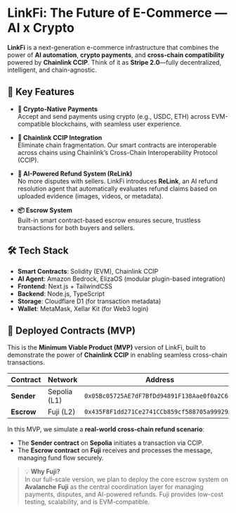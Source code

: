 # LinkFi: The Future of E-Commerce — AI x Crypto

**LinkFi** is a next-generation e-commerce infrastructure that combines the power of **AI automation**, **crypto payments**, and **cross-chain compatibility** powered by **Chainlink CCIP**. Think of it as **Stripe 2.0**—fully decentralized, intelligent, and chain-agnostic.

## 🔗 Key Features

- **🚀 Crypto-Native Payments**  
  Accept and send payments using crypto (e.g., USDC, ETH) across EVM-compatible blockchains, with seamless user experience.

- **🌉 Chainlink CCIP Integration**  
  Eliminate chain fragmentation. Our smart contracts are interoperable across chains using Chainlink’s Cross-Chain Interoperability Protocol (CCIP).

- **🧠 AI-Powered Refund System (ReLink)**  
  No more disputes with sellers. LinkFi introduces **ReLink**, an AI refund resolution agent that automatically evaluates refund claims based on uploaded evidence (images, videos, or metadata).

- **📦 Escrow System**  
  Built-in smart contract-based escrow ensures secure, trustless transactions for both buyers and sellers.

## 🛠 Tech Stack

- **Smart Contracts**: Solidity (EVM), Chainlink CCIP  
- **AI Agent**: Amazon Bedrock, ElizaOS (modular plugin-based integration)  
- **Frontend**: Next.js + TailwindCSS  
- **Backend**: Node.js, TypeScript  
- **Storage**: Cloudflare D1 (for transaction metadata)  
- **Wallet**: MetaMask, Xellar Kit (for Web3 login)

## 🔗 Deployed Contracts (MVP)

This is the **Minimum Viable Product (MVP)** version of LinkFi, built to demonstrate the power of **Chainlink CCIP** in enabling seamless cross-chain transactions.

| Contract     | Network        | Address                                     |
|--------------|----------------|---------------------------------------------|
| **Sender**   | Sepolia (L1)   | `0x05Bc05725AE7dF7BfDd94891F138Aae0f0a2C689` |
| **Escrow**   | Fuji (L2)      | `0x435F8F1dd271Ce2741CCb859cf588705a99929A8` |

In this MVP, we simulate a **real-world cross-chain refund scenario**:
- The **Sender contract** on **Sepolia** initiates a transaction via CCIP.
- The **Escrow contract** on **Fuji** receives and processes the message, managing fund flow securely.

> 💡 **Why Fuji?**  
> In our full-scale version, we plan to deploy the core escrow system on **Avalanche Fuji** as the central coordination layer for managing payments, disputes, and AI-powered refunds. Fuji provides low-cost testing, scalability, and is EVM-compatible.
